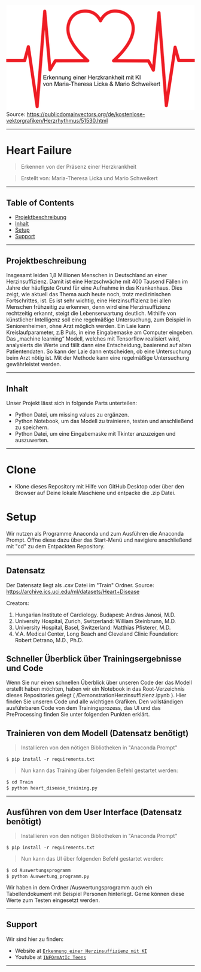 
![logo](https://github.com/MareSeestern/HeartFailure/blob/master/res/Logo_neu.jpg?raw=true)
Source: <a href="https://publicdomainvectors.org/de/kostenlose-vektorgrafiken/Herzrhythmus/51530.html">https://publicdomainvectors.org/de/kostenlose-vektorgrafiken/Herzrhythmus/51530.html</a>

---

# Heart Failure

> Erkennen von der Präsenz einer Herzkrankheit

> Erstellt von: Maria-Theresa Licka und Mario Schweikert

---

## Table of Contents 

- [Projektbeschreibung](#Projektschreibung)
- [Inhalt](#Inhalt)
- [Setup](#Setup)
- [Support](#Support)

---

## Projektbeschreibung

Insgesamt leiden 1,8 Millionen Menschen in Deutschland an einer Herzinsuffizienz. Damit ist eine Herzschwäche mit 400 Tausend Fällen im Jahre der häufigste Grund für eine Aufnahme in das Krankenhaus. Dies zeigt, wie aktuell das Thema auch heute noch, trotz medizinischen Fortschrittes, ist.  Es ist sehr wichtig, eine Herzinsuffizienz bei allen Menschen frühzeitig  zu erkennen, denn wird eine Herzinsuffizienz rechtzeitig erkannt, steigt die Lebenserwartung deutlich. Mithilfe von künstlicher Intelligenz soll eine regelmäßige Untersuchung, zum Beispiel in Seniorenheimen, ohne Arzt möglich werden. Ein Laie kann Kreislaufparameter, z.B Puls, in eine Eingabemaske am Computer eingeben. Das „machine learning“ Modell, welches mit Tensorflow realisiert wird, analysierts die Werte und fällt dann eine Entscheidung, basierend auf alten Patientendaten. So kann der Laie dann entscheiden, ob eine Untersuchung beim Arzt nötig ist. Mit der Methode kann eine regelmäßige Untersuchung gewährleistet werden. 

---

## Inhalt

Unser Projekt lässt sich in folgende Parts unterteilen:
- Python Datei, um missing values zu ergänzen.
- Python Notebook, um das Modell zu trainieren, testen und anschließend zu speichern.
- Python Datei, um eine Eingabemaske mit Tkinter anzuzeigen und auszuwerten.

---
# Clone

- Klone dieses Repository mit Hilfe von GitHub Desktop oder über den Browser auf Deine lokale Maschiene und entpacke die .zip Datei.

# Setup

Wir nutzen als Programme Anaconda und zum Ausführen die Anaconda Prompt. Öffne diese dazu über das Start-Menü und navigiere anschließend mit "cd" zu dem Entpackten Repository.


---
## Datensatz
Der Datensatz liegt als .csv Datei im "Train" Ordner. Source: <a href="https://archive.ics.uci.edu/ml/datasets/Heart+Disease">https://archive.ics.uci.edu/ml/datasets/Heart+Disease</a>

Creators:

1. Hungarian Institute of Cardiology. Budapest: Andras Janosi, M.D.
2. University Hospital, Zurich, Switzerland: William Steinbrunn, M.D.
3. University Hospital, Basel, Switzerland: Matthias Pfisterer, M.D.
4. V.A. Medical Center, Long Beach and Cleveland Clinic Foundation: Robert Detrano, M.D., Ph.D. 

## Schneller Überblick über Trainingsergebnisse und Code

Wenn Sie nur einen schnellen Überblick über unseren Code der das Modell erstellt haben möchten, haben wir ein Notebook in das Root-Verzeichnis dieses Repositories gelegt ( /DemonstrationHerzinsuffizienz.ipynb ). Hier finden Sie unseren Code und alle wichtigen Grafiken. Den vollständigen ausführbaren Code von dem Trainingsprozess, das UI und das PreProcessing finden Sie unter folgenden Punkten erklärt.


## Trainieren von dem Modell (Datensatz benötigt)

> Installieren von den nötigen Bibliotheken in "Anaconda Prompt"

```shell
$ pip install -r requirements.txt
```

> Nun kann das Training über folgenden Befehl gestartet werden:

```shell
$ cd Train
$ python heart_disease_training.py
```

---

## Ausführen von dem User Interface (Datensatz benötigt)

> Installieren von den nötigen Bibliotheken in "Anaconda Prompt"

```shell
$ pip install -r requirements.txt
```

> Nun kann das UI über folgenden Befehl gestartet werden:

```shell
$ cd Auswertungsprogramm
$ python Auswertung_programm.py
```
Wir haben in dem Ordner /Auswertungsprogramm auch ein Tabellendokument mit Beispiel Personen hinterlegt. Gerne können diese Werte zum Testen eingesetzt werden.

---
## Support

Wir sind hier zu finden:

- Website at <a href="https://matheli.github.io/Herzinsuffizienz/" target="_blank">`Erkennung einer Herzinsuffizienz mit KI`</a>
- Youtube at <a href="https://www.youtube.com/channel/UCsGZt4UtInZ01tBjM1B-FbQ?view_as=subscriber" target="_blank">`INFOrmAtIc Teens`</a>


---


